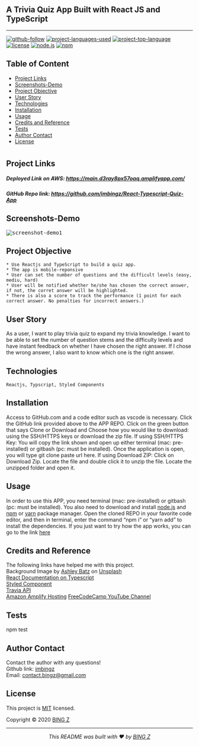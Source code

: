 ## A Trivia Quiz App Built with React JS and TypeScript
<hr>

  [![github-follow](https://img.shields.io/github/followers/imbingz?label=Follow&logoColor=purple&style=social)](https://github.com/imbingz)
  [![project-languages-used](https://img.shields.io/github/languages/count/imbingz/React-Typescript-Quiz-App?color=important)](https://github.com/imbingz/React-Typescript-Quiz-App)
  [![project-top-language](https://img.shields.io/github/languages/top/imbingz/React-Typescript-Quiz-App?color=blueviolet)](https://github.com/imbingz/React-Typescript-Quiz-App)
  [![license](https://img.shields.io/badge/License-MIT-brightgreen.svg)](https://choosealicense.com/licenses/mit/)
  [![node.js](https://img.shields.io/node/v/c?color=pink)](https://nodejs.org/en/)
  [![npm](https://img.shields.io/npm/v/npm?color=blue&logo=npm)](https://www.npmjs.com/package/inquirer)

  ## Table of Content
  * [ Project Links ](#Project-Links)
  * [ Screenshots-Demo ](#Screenshots-Demo)
  * [ Project Objective ](#Project-Objective)
  * [ User Story ](#User-Story)
  * [ Technologies ](#Technologies)
  * [ Installation ](#Installation)
  * [ Usage ](#Usage)
  * [ Credits and Reference ](#Credits-and-Reference)
  * [ Tests ](#Tests)
  * [ Author Contact ](#Author-Contact)
  * [ License ](#License)
  #

  ##  Project Links
   ##### Deployed Link on AWS:  https://main.d3ray8px57oaq.amplifyapp.com/
  ##### GitHub Repo link: https://github.com/imbingz/React-Typescript-Quiz-App



  ## Screenshots-Demo
  <kbd>![screenshot-demo1](./public/demo.gif)</kbd>
  ## Project Objective
    * Use Reactjs and TypeScript to build a quiz app. 
    * The app is mobile-reponsive 
    * User can set the number of questions and the difficult levels (easy, mediu, hard)
    * User will be notified whether he/she has chosen the correct answer, if not, the corret answer will be highlighted. 
    * There is also a score to track the performance (1 point for each correct answer. No penalties for incorrect answers.)

  ## User Story
  As a user, I want to play trivia quiz to expand my trivia knowledge. I want to be able to set the number of question stems and the difficulty levels and have instant feedback on whether I have chosen the right answer. If I chose the wrong answer, I also want to know which one is the right answer. 

  ## Technologies 
  ```
  Reactjs, Typscript, Styled Components
  ```
  
  ## Installation
  Access to GitHub.com and a code editor such as vscode is necessary. Click the GitHub link provided above to the APP REPO. Click on the green button that says Clone or Download and Choose how you would like to download: using the SSH/HTTPS keys or download the zip file. If using SSH/HTTPS Key: You will copy the link shown and open up either terminal (mac: pre-installed) or gitbash (pc: must be installed). Once the application is open, you will type git clone paste url here. If using Download ZIP: Click on Download Zip. Locate the file and double click it to unzip the file. Locate the unzipped folder and open it. 

  ## Usage 
  In order to use this APP, you need terminal (mac: pre-installed) or gitbash (pc: must be installed). You also need to download and install [node.js](https://nodejs.org/en/) and [npm](www.npmjs.com) or [yarn](https://yarnpkg.com/) package manager. Open the cloned REPO in your favorite code editor, and then in terminal, enter the command “npm i“ or “yarn add”  to install the dependencies. If you just want to try how the app works, you can go to the link [here](https://whispering-brushlands-26885.herokuapp.com/)

  
  ## Credits and Reference
  The following links have helped me with this project. <br> <span>Background Image by <a href="https://unsplash.com/@ashleybatz?utm_source=unsplash&amp;utm_medium=referral&amp;utm_content=creditCopyText">Ashley Batz</a> on <a href="https://unsplash.com/s/photos/thinking?utm_source=unsplash&amp;utm_medium=referral&amp;utm_content=creditCopyText">Unsplash</a></span><br>
  [React Documentation on Typescript](https://create-react-app.dev/docs/adding-typescript/) <br>
[Styled Component](https://styled-components.com/docs/api#typescript)<br>
[Travia API](https://opentdb.com/api_config.php)<br>
[Amazon Amplify Hosting](https://aws.amazon.com/amplify/hosting/)
[FreeCodeCamp YouTube Channel](https://www.youtube.com/watch?v=F2JCjVSZlG0&list=WL&index=3)
  ## Tests
  npm test

  ## Author Contact
  Contact the author with any questions!<br>
  Github link: [imbingz](https://github.com/imbingz)<br>
  Email: contact.bingz@gmail.com

  ## License
  This project is [MIT](https://choosealicense.com/licenses/mit/) licensed.<br />

  Copyright © 2020 [BING Z](https://imbingz.github.io/Responsive-Website-Portfolio/)

  <hr>
  <p align='center'><i>
  This README was built with ❤️ by <a href="https://imbingz.github.io/Responsive-Website-Portfolio/"> BING Z</a>
</i></p>
